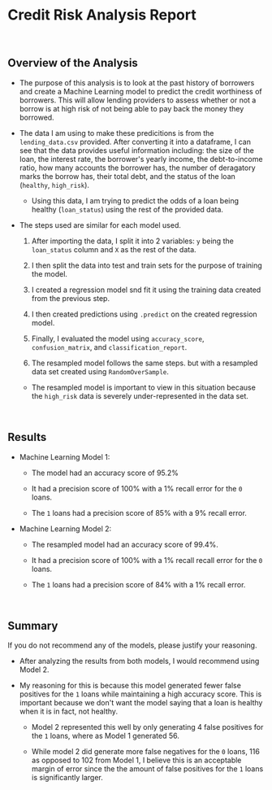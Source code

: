 # Credit Risk Analysis Report

</br>

## Overview of the Analysis

* The purpose of this analysis is to look at the past history of borrowers and create a Machine Learning model to predict the credit worthiness of borrowers. This will allow lending providers to assess whether or not a borrow is at high risk of not being able to pay back the money they borrowed.

* The data I am using to make these predicitions is from the `lending_data.csv` provided. After converting it into a dataframe, I can see that the data provides useful information including: the size of the loan, the interest rate, the borrower's yearly income, the debt-to-income ratio, how many accounts the borrower has, the number of deragatory marks the borrow has, their total debt, and the status of the loan (`healthy`, `high_risk`).

  * Using this data, I am trying to predict the odds of a loan being healthy (`loan_status`) using the rest of the provided data.

* The steps used are similar for each model used. 
  
  1. After importing the data, I split it into 2 variables: `y` being the `loan_status` column and `X` as the rest of the data.

  2. I then split the data into test and train sets for the purpose of training the model.

  3. I created a regression model snd fit it using the training data created from the previous step.

  4. I then created predictions using `.predict` on the created regression model.

  5. Finally, I evaluated the model using `accuracy_score`, `confusion_matrix`, and `classification_report`.

  6. The resampled model follows the same steps. but with a resampled data set created using `RandomOverSample`.

    * The resampled model is important to view in this situation because the `high_risk` data is severely under-represented in the data set.

</br>

## Results

* Machine Learning Model 1:
  
  * The model had an accuracy score of 95.2%

  * It had a precision score of 100% with a 1% recall error for the `0` loans.

  * The `1` loans had a precision score of 85% with a 9% recall error.

* Machine Learning Model 2:
  
  * The resampled model had an accuracy score of 99.4%.

  * It had a precision score of 100% with a 1% recall recall error for the `0` loans.

  * The `1` loans had a precision score of 84% with a 1% recall error.

</br>

## Summary

If you do not recommend any of the models, please justify your reasoning.

* After analyzing the results from both models, I would recommend using Model 2. 

* My reasoning for this is because this model generated fewer false positives for the `1` loans while maintaining a high accuracy score. This is important because we don't want the model saying that a loan is healthy when it is in fact, not healthy. 

  * Model 2 represented this well by only generating 4 false positives for the `1` loans, where as Model 1 generated 56.

  * While model 2 did generate more false negatives for the `0` loans, 116 as opposed to 102 from Model 1, I believe this is an acceptable margin of error since the the amount of false positives for the `1` loans is significantly larger.

</br>

